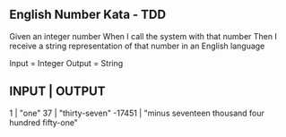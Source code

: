 ## English Number Kata - TDD

Given an integer number
When I call the system with that number
Then I receive a string representation of that number in an English language

Input = Integer
Output = String

## INPUT | OUTPUT

1 | "one"
37 | "thirty-seven"
-17451 | "minus seventeen thousand four hundred fifty-one"
